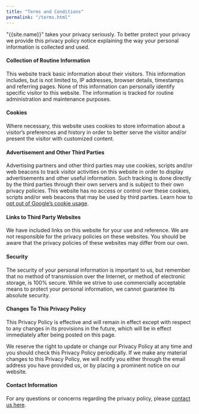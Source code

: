 ```yaml
---
title: "Terms and Conditions"
permalink: "/terms.html"
---
```


"{{site.name}}" takes your privacy seriously. To better protect your privacy we provide this privacy policy notice explaining the way your personal information is collected and used.


#### Collection of Routine Information

This website track basic information about their visitors. This information includes, but is not limited to, IP addresses, browser details, timestamps and referring pages. None of this information can personally identify specific visitor to this website. The information is tracked for routine administration and maintenance purposes.


#### Cookies

Where necessary, this website uses cookies to store information about a visitor’s preferences and history in order to better serve the visitor and/or present the visitor with customized content.


#### Advertisement and Other Third Parties

Advertising partners and other third parties may use cookies, scripts and/or web beacons to track visitor activities on this website in order to display advertisements and other useful information. Such tracking is done directly by the third parties through their own servers and is subject to their own privacy policies. This website has no access or control over these cookies, scripts and/or web beacons that may be used by third parties. Learn how to [opt out of Google’s cookie usage](http://www.google.com/privacy_ads.html).


#### Links to Third Party Websites

We have included links on this website for your use and reference. We are not responsible for the privacy policies on these websites. You should be aware that the privacy policies of these websites may differ from our own.


#### Security

The security of your personal information is important to us, but remember that no method of transmission over the Internet, or method of electronic storage, is 100% secure. While we strive to use commercially acceptable means to protect your personal information, we cannot guarantee its absolute security.


#### Changes To This Privacy Policy

This Privacy Policy is effective and will remain in effect except with respect to any changes in its provisions in the future, which will be in effect immediately after being posted on this page.

We reserve the right to update or change our Privacy Policy at any time and you should check this Privacy Policy periodically. If we make any material changes to this Privacy Policy, we will notify you either through the email address you have provided us, or by placing a prominent notice on our website.


#### Contact Information

For any questions or concerns regarding the privacy policy, please [contact us here]({{site.baseurl}}/contact.html).
